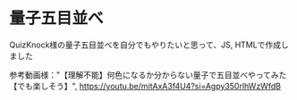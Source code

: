 # 量子五目並べ
QuizKnock様の量子五目並べを自分でもやりたいと思って、JS, HTMLで作成しました

参考動画様："【理解不能】何色になるか分からない量子で五目並べやってみた【でも楽しそう】",  https://youtu.be/mitAxA3f4U4?si=Agpy350rlhWzWfdB
